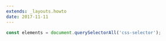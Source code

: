 ```yaml
---
extends: _layouts.howto
date: 2017-11-11
---
```



```javascript
const elements = document.querySelectorAll('css-selector');
```
